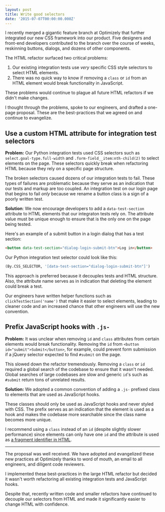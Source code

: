 ```yaml
---
layout: post
title: Write good selectors
date: '2015-07-07T00:00:00.000Z'
---
```


I recently merged a gigantic feature branch at Optimizely that further integrated our new CSS framework into our product. Five designers and front-end developers contributed to the branch over the course of weeks, reskinning buttons, dialogs, and dozens of other components.

The HTML refactor surfaced two critical problems:

1. Our existing integration tests use _very_ specific CSS style selectors to select HTML elements.
2. There was no quick way to know if removing a `class` or `id` from an HTML element would break functionality in JavaScript.

These problems would continue to plague all future HTML refactors if we didn't make changes.

I thought through the problems, spoke to our engineers, and drafted a one-page proposal. These are the best-practices that we agreed on and continue to evangelize.


## Use a custom HTML attribute for integration test selectors

**Problem:** Our Python integration tests used CSS selectors such as `select.goal-type.full-width` and `.form-field__item:nth-child(2)` to select elements on the page. These selectors quickly break when refactoring HTML because they rely on a specific page structure.

The broken selectors caused dozens of our integration tests to fail. These types of failures are problematic because they serve as an indication that our tests and markup are too coupled. An integration test on our login page that begins to fail _only_ because we rename a button class is a sign of a poorly written test.

**Solution**: We now encourage developers to add a `data-test-section` attribute to HTML elements that our integraton tests rely on. The attribute value must be unique enough to ensure that is the only one on the page being tested.

Here's an example of a submit button in a login dialog that has a test section:

```html
<button data-test-section="dialog-login-submit-btn">Log in</button>
```

Our Python integration test selector could look like this:

```python
(By.CSS_SELECTOR, '[data-test-section="dialog-login-submit-btn"]')
```

This approach is preferred because it decouples tests and HTML structure. Also, the attribute name serves as in indication that deleting the element could break a test.

Our engineers have written helper functions such as `clickTestSection('name')` that make it easier to select elements, leading to cleaner code and an increased chance that other engineers will use the new convention.


## Prefix JavaScript hooks with `.js-`

**Problem:** It was unclear when removing `id` and `class` attributes from certain elements would break functionality. Removing the `id` from `<button id="submit">Submit</button>`, for example, could prevent form submission if a jQuery selector expected to find `#submit` on the page.

This slowed down the refactor tremendously. Removing a `class` or `id` required a global search of the codebase to ensure that it wasn't needed. Global searches of large codebases are slow and generic `id`'s such as `#submit` return tons of unrelated results.

**Solution:** We adopted a common convention of adding a `.js-` prefixed class to elements that are used as JavaScript hooks.

These classes should only be used as JavaScript hooks and never styled with CSS. The prefix serves as an indication that the element is used as a hook and makes the codebase more searchable since the class name becomes more unique.

I recommend using a `class` instead of an `id` (despite slightly slower performance) since elements can only have one `id` and the attribute is used as [a fragment identifier in HTML](https://en.wikipedia.org/wiki/Fragment_identifier).

***

The proposal was well received. We have adopted and evangelized these new practices at Optimizely thanks to word of mouth, an email to all engineers, and diligent code reviewers.

I implemented these best-practices in the large HTML refactor but decided it wasn't worth refactoring all existing integration tests and JavaScript hooks.

Despite that, recently written code and smaller refactors have continued to decouple our selectors from HTML and made it significantly easier to change HTML with confidence.
